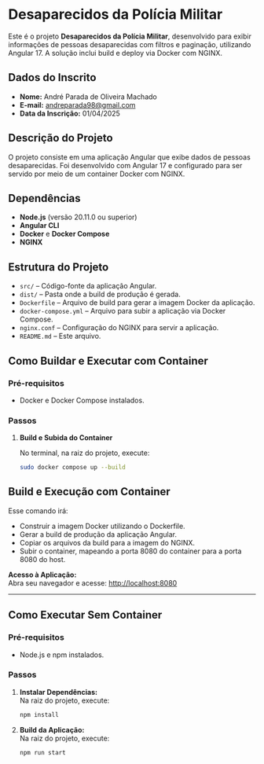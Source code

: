 # Desaparecidos da Polícia Militar

Este é o projeto **Desaparecidos da Polícia Militar**, desenvolvido para exibir informações de pessoas desaparecidas com filtros e paginação, utilizando Angular 17. A solução inclui build e deploy via Docker com NGINX.

## Dados do Inscrito

- **Nome:** André Parada de Oliveira Machado
- **E-mail:** andreparada98@gmail.com
- **Data da Inscrição:** 01/04/2025

## Descrição do Projeto

O projeto consiste em uma aplicação Angular que exibe dados de pessoas desaparecidas. Foi desenvolvido com Angular 17 e configurado para ser servido por meio de um container Docker com NGINX.

## Dependências

- **Node.js** (versão 20.11.0 ou superior)
- **Angular CLI**
- **Docker** e **Docker Compose**
- **NGINX**

## Estrutura do Projeto

- `src/` – Código-fonte da aplicação Angular.
- `dist/` – Pasta onde a build de produção é gerada.
- `Dockerfile` – Arquivo de build para gerar a imagem Docker da aplicação.
- `docker-compose.yml` – Arquivo para subir a aplicação via Docker Compose.
- `nginx.conf` – Configuração do NGINX para servir a aplicação.
- `README.md` – Este arquivo.

## Como Buildar e Executar com Container

### Pré-requisitos

- Docker e Docker Compose instalados.

### Passos

1. **Build e Subida do Container**

    No terminal, na raiz do projeto, execute:

    ```bash
    sudo docker compose up --build
    ```

## Build e Execução com Container

Esse comando irá:

- Construir a imagem Docker utilizando o Dockerfile.
- Gerar a build de produção da aplicação Angular.
- Copiar os arquivos da build para a imagem do NGINX.
- Subir o container, mapeando a porta 8080 do container para a porta 8080 do host.

**Acesso à Aplicação:**  
Abra seu navegador e acesse: [http://localhost:8080](http://localhost:8080)

---

## Como Executar Sem Container

### Pré-requisitos

- Node.js e npm instalados.

### Passos

1. **Instalar Dependências:**  
   Na raiz do projeto, execute:
    ```bash
    npm install
    ```
2. **Build da Aplicação:**  
   Na raiz do projeto, execute:
    ```bash
    npm run start
    ```
